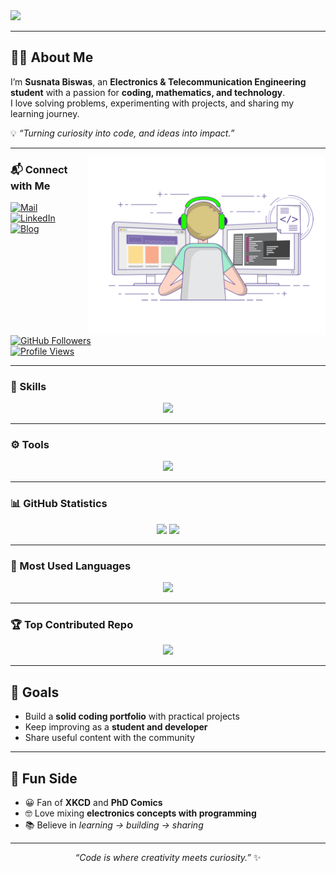 <img src="https://capsule-render.vercel.app/api?type=waving&color=0:3a8296,100:091519&height=180&text=Hi,%20I'm%20Susnata%20Biswas&fontSize=45&fontColor=61DAFB&fontAlignY=40&animation=twinkling&desc=Electronics%20%26%20Telecommunication%20Student%20|%20Coder%20|%20Tech%20Explorer&descSize=20&descAlignY=70&section=header" />

---

## 👨‍💻 About Me  
I’m **Susnata Biswas**, an **Electronics & Telecommunication Engineering student** with a passion for **coding, mathematics, and technology**.  
I love solving problems, experimenting with projects, and sharing my learning journey.  

💡 *“Turning curiosity into code, and ideas into impact.”*

---

<img align="right" alt="Coding" width="380" src="https://raw.githubusercontent.com/devSouvik/devSouvik/master/gif3.gif">

### 📬 Connect with Me  

[![Mail](https://img.shields.io/badge/-Email-dc2626?style=flat&logo=gmail&logoColor=white)](mailto:yourmail@example.com)  
[![LinkedIn](https://img.shields.io/badge/-Susnata%20Biswas-0A66C2?style=flat&logo=linkedin&logoColor=white)](#)  
[![Blog](https://img.shields.io/badge/-Blog-FF5722?style=flat&logo=blogger&logoColor=white)](https://susnatacodes.blogspot.com)  
[![GitHub Followers](https://img.shields.io/github/followers/susnatacodes?label=GitHub%20Followers&style=flat&logo=github)](https://github.com/susnatacodes)  
[![Profile Views](https://komarev.com/ghpvc/?username=susnatacodes&color=blue&label=Profile%20Views)](https://github.com/susnatacodes)  

---

### 🧠 Skills  
<p align="center">
  <img src="https://skillicons.dev/icons?i=c,python,js,html,css&theme=light" />
</p>

---

### ⚙️ Tools  
<p align="center">
  <img src="https://skillicons.dev/icons?i=vscode,github,git,linux&theme=light" />
</p>

---

### 📊 GitHub Statistics  

<p align="center">
  <img src="https://github-readme-stats.vercel.app/api?username=susnatacodes&theme=react&show_icons=true&hide_border=false" height="160" />
  <img src="https://github-readme-streak-stats.herokuapp.com?user=susnatacodes&theme=react&hide_border=false&currStreakNum=61DAFB&sideLabels=61DAFB&currStreakLabel=61DAFB" height="160" />
</p>

---

### 🧩 Most Used Languages  

<p align="center">
  <img src="https://github-readme-stats.vercel.app/api/top-langs/?username=susnatacodes&layout=compact&langs_count=8&theme=react&hide_border=false&custom_title=Most%20Used%20Languages" />
</p>

---

### 🏆 Top Contributed Repo  

<p align="center">
  <img src="https://github-contributor-stats.vercel.app/api?username=susnatacodes&limit=5&theme=react&combine_all_yearly_contributions=true" />
</p>

---

## 🎯 Goals  
- Build a **solid coding portfolio** with practical projects  
- Keep improving as a **student and developer**  
- Share useful content with the community  

---

## 🎉 Fun Side  
- 😀 Fan of **XKCD** and **PhD Comics**  
- 🤓 Love mixing **electronics concepts with programming**  
- 📚 Believe in *learning → building → sharing*  

---

<p align="center">
  <i>“Code is where creativity meets curiosity.”</i> ✨
</p>
